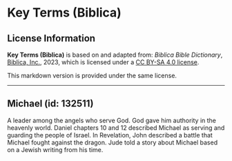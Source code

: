 # Key Terms (Biblica)

## License Information

**Key Terms (Biblica)** is based on and adapted from: _Biblica Bible Dictionary_, [Biblica, Inc.](https://www.biblica.com/), 2023, which is licensed under a [CC BY-SA 4.0 license](https://creativecommons.org/licenses/by-sa/4.0/legalcode.en).

This markdown version is provided under the same license.



--------------------------------

## Michael (id: 132511)

A leader among the angels who serve God. God gave him authority in the heavenly world. Daniel chapters 10 and 12 described Michael as serving and guarding the people of Israel. In Revelation, John described a battle that Michael fought against the dragon. Jude told a story about Michael based on a Jewish writing from his time.


